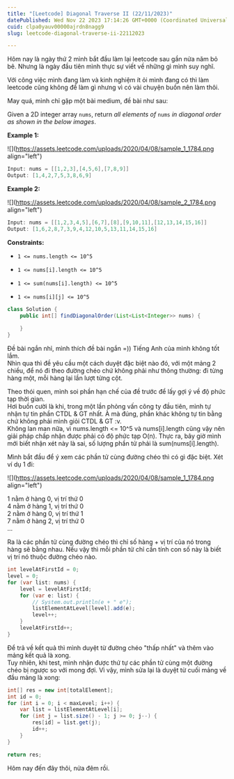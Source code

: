 ```yaml
---
title: "[Leetcode] Diagonal Traverse II (22/11/2023)"
datePublished: Wed Nov 22 2023 17:14:26 GMT+0000 (Coordinated Universal Time)
cuid: clpa0yauv00000ajrdn8nagg9
slug: leetcode-diagonal-traverse-ii-22112023

---
```


Hôm nay là ngày thứ 2 mình bắt đầu làm lại leetcode sau gần nửa năm bỏ bê. Nhưng là ngày đầu tiên mình thực sự viết về những gì mình suy nghĩ.

Với công việc mình đang làm và kinh nghiệm ít ỏi mình đang có thì làm leetcode cũng không để làm gì nhưng vì có vài chuyện buồn nên làm thôi.

May quá, mình chỉ gặp một bài medium, đề bài như sau:

Given a 2D integer array `nums`, return *all elements of* `nums` *in diagonal order as shown in the below images*.

**Example 1:**

![](https://assets.leetcode.com/uploads/2020/04/08/sample_1_1784.png align="left")

```java
Input: nums = [[1,2,3],[4,5,6],[7,8,9]]
Output: [1,4,2,7,5,3,8,6,9]
```

**Example 2:**

![](https://assets.leetcode.com/uploads/2020/04/08/sample_2_1784.png align="left")

```java
Input: nums = [[1,2,3,4,5],[6,7],[8],[9,10,11],[12,13,14,15,16]]
Output: [1,6,2,8,7,3,9,4,12,10,5,13,11,14,15,16]
```

**Constraints:**

* `1 <= nums.length <= 10^5`
    
* `1 <= nums[i].length <= 10^5`
    
* `1 <= sum(nums[i].length) <= 10^5`
    
* `1 <= nums[i][j] <= 10^5`
    

```java
class Solution {
    public int[] findDiagonalOrder(List<List<Integer>> nums) {
        
    }
}
```

Đề bài ngắn nhỉ, mình thích đề bài ngắn =)) Tiếng Anh của mình không tốt lắm.  
Nhìn qua thì đề yêu cầu một cách duyệt đặc biệt nào đó, với một mảng 2 chiều, để nó đi theo đường chéo chứ không phải như thông thường: đi từng hàng một, mỗi hàng lại lần lượt từng cột.

Theo thói quen, mình soi phần hạn chế của đề trước để lấy gợi ý về độ phức tạp thời gian.  
Hơi buồn cười là khi, trong một lần phỏng vấn công ty đầu tiên, mình tự nhận tự tin phần CTDL & GT nhất. À mà đúng, phần khác không tự tin bằng chứ không phải mình giỏi CTDL & GT :v.  
Không lan man nữa, vì nums.length &lt;= 10^5 và nums\[i\].length cũng vậy nên giải pháp chấp nhận được phải có độ phức tạp O(n). Thực ra, bây giờ mình mới biết nhận xét này là sai, số lượng phần tử phải là sum(nums\[i\].length).

Mình bắt đầu để ý xem các phần tử cùng đường chéo thì có gì đặc biệt. Xét ví dụ 1 đi:

![](https://assets.leetcode.com/uploads/2020/04/08/sample_1_1784.png align="left")

1 nằm ở hàng 0, vị trí thứ 0  
4 nằm ở hàng 1, vị trí thứ 0  
2 nằm ở hàng 0, vị trí thứ 1  
7 nằm ở hàng 2, vị trí thứ 0  
...

Ra là các phần tử cùng đường chéo thì chỉ số hàng + vị trí của nó trong hàng sẽ bằng nhau. Nếu vậy thì mỗi phần tử chỉ cần tính con số này là biết vị trí nó thuộc đường chéo nào.

```java
int levelAtFirstId = 0;
level = 0;
for (var list: nums) {
    level = levelAtFirstId;
    for (var e: list) {
        // System.out.println(e + " e");
        listElementAtLevel[level].add(e);
        level++;
    }
    levelAtFirstId++;
}
```

Để trả về kết quả thì mình duyệt từ đường chéo "thấp nhất" và thêm vào mảng kết quả là xong.  
Tuy nhiên, khi test, mình nhận được thứ tự các phần tử cùng một đường chéo bị ngược so với mong đợi. Vì vậy, mình sửa lại là duyệt từ cuối mảng về đầu mảng là xong:

```java
int[] res = new int[totalElement];
int id = 0;
for (int i = 0; i < maxLevel; i++) {
    var list = listElementAtLevel[i];
    for (int j = list.size() - 1; j >= 0; j--) {
        res[id] = list.get(j);
        id++;
    }
}

return res;
```

Hôm nay đến đây thôi, nửa đêm rồi.